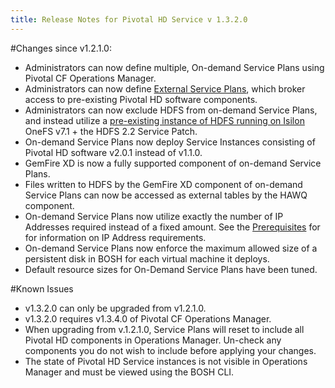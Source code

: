 ```yaml
---
title: Release Notes for Pivotal HD Service v 1.3.2.0
---
```


#Changes since v1.2.1.0:
* Administrators can now define multiple, On-demand Service Plans using Pivotal CF Operations Manager.
* Administrators can now define [External Service Plans](external-service-plans.html), which broker access to pre-existing Pivotal HD software components.
* Administrators can now exclude HDFS from on-demand Service Plans, and instead utilize a [pre-existing instance of HDFS running on Isilon](isilon.html) OneFS v7.1 + the HDFS 2.2 Service Patch.
* On-demand Service Plans now deploy Service Instances consisting of Pivotal HD software v2.0.1 instead of v1.1.0.
* GemFire XD is now a fully supported component of on-demand Service Plans.
* Files written to HDFS by the GemFire XD component of on-demand Service Plans can now be accessed as external tables by the HAWQ component.
* On-demand Service Plans now utilize exactly the number of IP Addresses required instead of a fixed amount.  See the [Prerequisites](installation.html#prereq) for for information on IP Address requirements.
* On-demand Service Plans now enforce the maximum allowed size of a persistent disk in BOSH for each virtual machine it deploys.
* Default resource sizes for On-Demand Service Plans have been tuned.

#Known Issues
* v1.3.2.0 can only be upgraded from v1.2.1.0.
* v1.3.2.0 requires v1.3.4.0 of Pivotal CF Operations Manager.
* When upgrading from v.1.2.1.0, Service Plans will reset to include all Pivotal HD components in Operations Manager.  Un-check any components you do not wish to include before applying your changes.
* The state of Pivotal HD Service instances is not visible in Operations Manager and must be viewed using the BOSH CLI.
